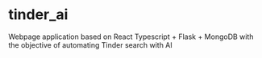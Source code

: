 # tinder_ai
Webpage application based on React Typescript + Flask + MongoDB with the objective of automating Tinder search with AI
